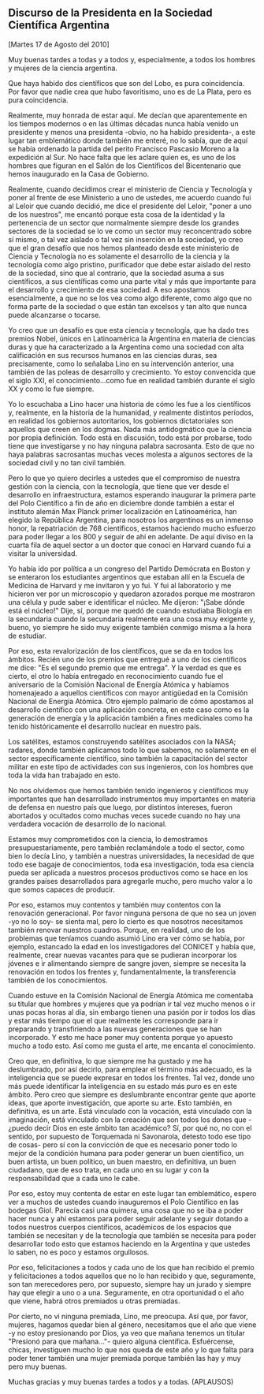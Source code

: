 Discurso de la Presidenta en la Sociedad Científica Argentina
-------------------------------------------------------------

[Martes 17 de Agosto del 2010]

Muy buenas tardes a todas y a todos y, especialmente, a todos los
hombres y mujeres de la ciencia argentina.

Que haya habido dos científicos que son del Lobo, es pura coincidencia.
Por favor que nadie crea que hubo favoritismo, uno es de La Plata, pero
es pura coincidencia.

Realmente, muy honrada de estar aquí. Me decían que aparentemente en los
tiempos modernos o en las últimas décadas nunca había venido un
presidente y menos una presidenta -obvio, no ha habido presidenta-, a
este lugar tan emblemático donde también me enteré, no lo sabía, que de
aquí se había ordenado la partida del perito Francisco Pascasio Moreno a
la expedición al Sur. No hace falta que les aclare quien es, es uno de
los hombres que figuran en el Salón de los Científicos del Bicentenario
que hemos inaugurado en la Casa de Gobierno.

Realmente, cuando decidimos crear el ministerio de Ciencia y Tecnología
y poner al frente de ese Ministerio a uno de ustedes, me acuerdo cuando
fui al Leloir que cuando decidió, me dice el presidente del Leloir,
"poner a uno de los nuestros", me encantó porque esta cosa de la
identidad y la pertenencia de un sector que normalmente siempre desde
los grandes sectores de la sociedad se lo ve como un sector muy
reconcentrado sobre sí mismo, o tal vez aislado o tal vez sin inserción
en la sociedad, yo creo que el gran desafío que nos hemos planteado
desde este ministerio de Ciencia y Tecnología no es solamente el
desarrollo de la ciencia y la tecnología como algo pristino, purificador
que debe estar aislado del resto de la sociedad, sino que al contrario,
que la sociedad asuma a sus científicos, a sus científicas como una
parte vital y más que importante para el desarrollo y crecimiento de esa
sociedad. A eso apostamos esencialmente, a que no se los vea como algo
diferente, como algo que no forma parte de la sociedad o que están tan
excelsos y tan alto que nunca puede alcanzarse o tocarse.

Yo creo que un desafío es que esta ciencia y tecnología, que ha dado
tres premios Nobel, únicos en Latinoamérica la Argentina en materia de
ciencias duras y que ha caracterizado a la Argentina como una sociedad
con alta calificación en sus recursos humanos en las ciencias duras, sea
precisamente, como lo señalaba Lino en su intervención anterior, una
también de las poleas de desarrollo y crecimiento. Yo estoy convencida
que el siglo XXI, el conocimiento...como fue en realidad también durante
el siglo XX y como lo fue siempre.

Yo lo escuchaba a Lino hacer una historia de cómo les fue a los
científicos y, realmente, en la historia de la humanidad, y realmente
distintos períodos, en realidad los gobiernos autoritarios, los
gobiernos dictatoriales son aquellos que creen en los dogmas. Nada más
antidogmático que la ciencia por propia definición. Todo está en
discusión, todo está por probarse, todo tiene que investigarse y no hay
ninguna palabra sacrosanta. Esto de que no haya palabras sacrosantas
muchas veces molesta a algunos sectores de la sociedad civil y no tan
civil también.

Pero lo que yo quiero decirles a ustedes que el compromiso de nuestra
gestión con la ciencia, con la tecnología, que tiene que ver desde el
desarrollo en infraestructura, estamos esperando inaugurar la primera
parte del Polo Científico a fin de año en diciembre donde también a
estar el instituto alemán Max Planck primer localización en
Latinoamérica, han elegido la República Argentina, para nosotros los
argentinos es un inmenso honor, la repatriación de 768 científicos,
estamos haciendo mucho esfuerzo para poder llegar a los 800 y seguir de
ahí en adelante. De aquí diviso en la cuarta fila de aquel sector a un
doctor que conocí en Harvard cuando fui a visitar la universidad.

Yo había ido por política a un congreso del Partido Demócrata en Boston
y se enteraron los estudiantes argentinos que estaban allí en la Escuela
de Medicina de Harvard y me invitaron y yo fui. Y fui al laboratorio y
me hicieron ver por un microscopio y quedaron azorados porque me
mostraron una célula y pude saber e identificar el núcleo. Me dijeron:
"¡Sabe dónde está el núcleo!" Dije, sí, porque me quedó de cuando
estudiaba Biología en la secundaria cuando la secundaria realmente era
una cosa muy exigente y, bueno, yo siempre he sido muy exigente también
conmigo misma a la hora de estudiar.

Por eso, esta revalorización de los científicos, que se da en todos los
ámbitos. Recién uno de los premios que entregué a uno de los científicos
me dice: "Es el segundo premio que me entrega". Y la verdad es que es
cierto, el otro lo había entregado en reconocimiento cuando fue el
aniversario de la Comisión Nacional de Energía Atómica y habíamos
homenajeado a aquellos científicos con mayor antigüedad en la Comisión
Nacional de Energía Atómica. Otro ejemplo palmario de cómo apostamos al
desarrollo científico con una aplicación concreta, en este caso como es
la generación de energía y la aplicación también a fines medicinales
como ha tenido históricamente el desarrollo nuclear en nuestro país.

Los satélites, estamos construyendo satélites asociados con la NASA;
radares, donde también aplicamos todo lo que sabemos, no solamente en el
sector específicamente científico, sino también la capacitación del
sector militar en este tipo de actividades con sus ingenieros, con los
hombres que toda la vida han trabajado en esto.

No nos olvidemos que hemos también tenido ingenieros y científicos muy
importantes que han desarrollado instrumentos muy importantes en materia
de defensa en nuestro país que luego, por distintos intereses, fueron
abortados y ocultados como muchas veces sucede cuando no hay una
verdadera vocación de desarrollo de lo nacional.

Estamos muy comprometidos con la ciencia, lo demostramos
presupuestariamente, pero también reclamándole a todo el sector, como
bien lo decía Lino, y también a nuestras universidades, la necesidad de
que todo ese bagaje de conocimientos, toda esa investigación, toda esa
ciencia pueda ser aplicada a nuestros procesos productivos como se hace
en los grandes países desarrollados para agregarle mucho, pero mucho
valor a lo que somos capaces de producir.

Por eso, estamos muy contentos y también muy contentos con la renovación
generacional. Por favor ninguna persona de que no sea un joven -yo no lo
soy- se sienta mal, pero lo cierto es que nosotros necesitamos también
renovar nuestros cuadros. Porque, en realidad, uno de los problemas que
teníamos cuando asumió Lino era ver cómo se había, por ejemplo,
estancado la edad en los investigadores del CONICET y había que,
realmente, crear nuevas vacantes para que se pudieran incorporar los
jóvenes e ir alimentando siempre de sangre joven, siempre se necesita la
renovación en todos los frentes y, fundamentalmente, la transferencia
también de los conocimientos.

Cuando estuve en la Comisión Nacional de Energía Atómica me comentaba su
titular que hombres y mujeres que ya podrían ir tal vez mucho menos o ir
unas pocas horas al día, sin embargo tienen una pasión por ir todos los
días y estar más tiempo que el que realmente les corresponde para ir
preparando y transfiriendo a las nuevas generaciones que se han
incorporado. Y esto me hace poner muy contenta porque yo apuesto mucho a
todo esto. Así como me gusta el arte, me encanta el conocimiento.

Creo que, en definitiva, lo que siempre me ha gustado y me ha
deslumbrado, por así decirlo, para emplear el término más adecuado, es
la inteligencia que se puede expresar en todos los frentes. Tal vez,
donde uno más puede identificar la inteligencia en su estado más puro es
en este ámbito. Pero creo que siempre es deslumbrante encontrar gente
que aporte ideas, que aporte investigación, que aporte su arte. Esto
también, en definitiva, es un arte. Está vinculado con la vocación, está
vinculado con la imaginación, está vinculado con la creación que son
todos los dones que -¿puedo decir Dios en este ámbito tan académico? Sí,
por qué no, no con el sentido, por supuesto de Torquemada ni Savonarola,
detesto todo ese tipo de cosas- pero sí con la convicción de que es
necesario poner todo lo mejor de la condición humana para poder generar
un buen científico, un buen artista, un buen político, un buen maestro,
en definitiva, un buen ciudadano, que de eso trata, en cada uno en su
lugar y con la responsabilidad que a cada uno le cabe.

Por eso, estoy muy contenta de estar en este lugar tan emblemático,
espero ver a muchos de ustedes cuando inauguremos el Polo Científico en
las bodegas Giol. Parecía casi una quimera, una cosa que no se iba a
poder hacer nunca y ahí estamos para poder seguir adelante y seguir
dotando a todos nuestros cuerpos científicos, académicos de los espacios
que también se necesitan y de la tecnología que también se necesita para
poder desarrollar todo esto que estamos haciendo en la Argentina y que
ustedes lo saben, no es poco y estamos orgullosos.

Por eso, felicitaciones a todos y cada uno de los que han recibido el
premio y felicitaciones a todos aquellos que no lo han recibido y que,
seguramente, son tan merecedores pero, por supuesto, siempre hay un
jurado y siempre hay que elegir a uno o a una. Seguramente, en otra
oportunidad o el año que viene, habrá otros premiados u otras premiadas.

Por cierto, no vi ninguna premiada, Lino, me preocupa. Así que, por
favor, mujeres, hagamos quedar bien al género, necesitamos que el año
que viene -y no estoy presionando por Dios, ya veo que mañana tenemos un
titular "Presionó para que mañana..."- quiero alguna científica.
Esfuércense, chicas, investiguen mucho lo que nos queda de este año y lo
que falta para poder tener también una mujer premiada porque también las
hay y muy pero muy buenas.

Muchas gracias y muy buenas tardes a todos y a todas. (APLAUSOS)

